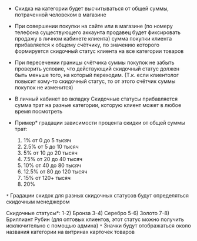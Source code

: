- Скидка на категории будет высчитываться от общей суммы, потраченной человеком в магазине

- При совершении покупки на сайте или в магазине (по номеру телефона существующего аккаунта продавец будет фиксировать продажу в личном кабинете клиента) сумма покупки клиента прибавляется к общему счётчику, по значению которого формируется скидочный статус клиента на все категории товаров

- При пересечении границы счётчика суммы покупок не забыть проверить условие, что действующий скидочный статус должен быть меньше того, на который переходим. (Т.к. если клиентолог повысит кому-то скидочный статус, то от этого счётчик суммы покупок не изменится)

- В личный кабинет во вкладку Скидочные статусы прибавляется сумма трат на разные категории, которую клиент может в любое время посмотреть
- Пример* градации зависимости процента скидки от общей суммы трат: 
	1) 1% от 0 до 5 тысяч
	2) 2.5% от 5 до 10 тысяч
	3) 5% от 10 до 20 тысяч
	4) 7.5% от 20 до 40 тысяч
	5) 10% от 40 до 80 тысяч
	6) 12.5% от 80 до 120 тысяч
	7) 15% от 120+ тысяч
	8) 20%

`*` Градации скидок для разных скидочных статусов будут определяться скидочным менеджером

Скидочные статусы*:
	1-2) Бронза
	3-4) Серебро
	5-6) Золото
	7-8) Бриллиант
	Рубин (для оптовых клиентов, этот статус можно получить исключительно с помощью админа)
 `*` Значки будут отображаться около названия категории на витринах карточек товаров